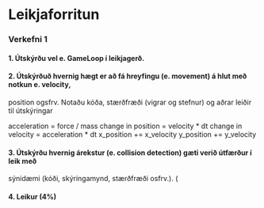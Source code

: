 # Leikjaforritun

### Verkefni 1

#### 1. Útskýrðu vel e. GameLoop í leikjagerð.

#### 2. Útskýrðuð hvernig hægt er að fá hreyfingu (e. movement) á hlut með notkun e. velocity,
position ogsfrv. Notaðu kóða, stærðfræði (vigrar og stefnur) og aðrar leiðir til
útskýringar


acceleration = force / mass
change in position = velocity * dt
change in velocity = acceleration * dt
x_position += x_velocity
y_position += y_velocity

#### 3. Útskýrðu hvernig árekstur (e. collision detection) gæti verið útfærður í leik með
sýnidæmi (kóði, skýringamynd, stærðfræði osfrv.). (

#### 4. Leikur (4%)
